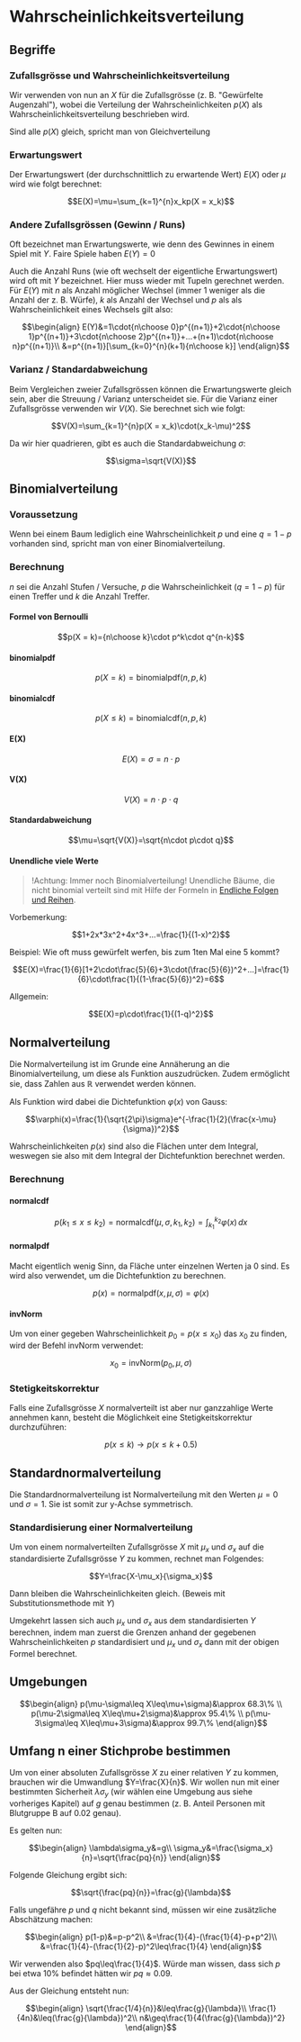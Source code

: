 # Wahrscheinlichkeitsverteilung

## Begriffe

### Zufallsgrösse und Wahrscheinlichkeitsverteilung

Wir verwenden von nun an $X$ für die Zufallsgrösse (z. B. "Gewürfelte Augenzahl"), wobei die Verteilung der Wahrscheinlichkeiten $p(X)$ als Wahrscheinlichkeitsverteilung beschrieben wird.

Sind alle $p(X)$ gleich, spricht man von Gleichverteilung

### Erwartungswert

Der Erwartungswert (der durchschnittlich zu erwartende Wert) $E(X)$ oder $\mu$ wird wie folgt berechnet:

$$E(X)=\mu=\sum_{k=1}^{n}x_kp(X = x_k)$$

### Andere Zufallsgrössen (Gewinn / Runs)

Oft bezeichnet man Erwartungswerte, wie denn des Gewinnes in einem Spiel mit $Y$. Faire Spiele haben $E(Y)=0$

Auch die Anzahl Runs (wie oft wechselt der eigentliche Erwartungswert) wird oft mit $Y$ bezeichnet. Hier muss wieder mit Tupeln gerechnet werden.
Für $E(Y)$ mit $n$ als Anzahl möglicher Wechsel (immer 1 weniger als die Anzahl der z. B. Würfe), $k$ als Anzahl der Wechsel und $p$ als als Wahrscheinlichkeit eines Wechsels gilt also:

$$\begin{align}
E(Y)&=1\cdot{n\choose 0}p^{(n+1)}+2\cdot{n\choose 1}p^{(n+1)}+3\cdot{n\choose 2}p^{(n+1)}+...+(n+1)\cdot{n\choose n}p^{(n+1)}\\
  &=p^{(n+1)}[\sum_{k=0}^{n}(k+1){n\choose k}]
\end{align}$$

### Varianz / Standardabweichung

Beim Vergleichen zweier Zufallsgrössen können die Erwartungswerte gleich sein, aber die Streuung / Varianz unterscheidet sie. Für die Varianz einer Zufallsgrösse verwenden wir $V(X)$. Sie berechnet sich wie folgt:

$$V(X)=\sum_{k=1}^{n}p(X = x_k)\cdot(x_k-\mu)^2$$

Da wir hier quadrieren, gibt es auch die Standardabweichung $\sigma$:

$$\sigma=\sqrt{V(X)}$$

## Binomialverteilung

### Voraussetzung

Wenn bei einem Baum lediglich eine Wahrscheinlichkeit $p$ und eine $q=1-p$ vorhanden sind, spricht man von einer Binomialverteilung.

### Berechnung

$n$ sei die Anzahl Stufen / Versuche, $p$ die Wahrscheinlichkeit ($q=1-p$) für einen Treffer und $k$ die Anzahl Treffer.

#### Formel von Bernoulli

$$p(X = k)={n\choose k}\cdot p^k\cdot q^{n-k}$$

####  binomialpdf

$$p(X = k)=\textrm{binomialpdf}(n,p,k)$$

#### binomialcdf

$$p(X \leq k)=\textrm{binomialcdf}(n,p,k)$$

#### E(X)

$$E(X)=\sigma=n\cdot p$$

#### V(X)

$$V(X)=n\cdot p\cdot q$$

#### Standardabweichung

$$\mu=\sqrt{V(X)}=\sqrt{n\cdot p\cdot q}$$

#### Unendliche viele Werte

> !Achtung: Immer noch Binomialverteilung! Unendliche Bäume, die nicht binomial verteilt sind mit Hilfe der Formeln in [Endliche Folgen und Reihen](../analysis/endlF&R.md).


Vorbemerkung:

$$1+2x*3x^2+4x^3+...=\frac{1}{(1-x)^2}$$

Beispiel: Wie oft muss gewürfelt werfen, bis zum 1ten Mal eine 5 kommt?

$$E(X)=\frac{1}{6}[1+2\cdot\frac{5}{6}+3\cdot(\frac{5}{6})^2+...]=\frac{1}{6}\cdot\frac{1}{(1-\frac{5}{6})^2}=6$$

Allgemein:

$$E(X)=p\cdot\frac{1}{(1-q)^2}$$

## Normalverteilung

Die Normalverteilung ist im Grunde eine Annäherung an die Binomialverteilung, um diese als Funktion auszudrücken. Zudem ermöglicht sie, dass Zahlen aus $\mathbb{R}$ verwendet werden können.

Als Funktion wird dabei die Dichtefunktion $\varphi(x)$ von Gauss:

$$\varphi(x)=\frac{1}{\sqrt{2\pi}\sigma}e^{-\frac{1}{2}(\frac{x-\mu}{\sigma})^2}$$

Wahrscheinlichkeiten $p(x)$ sind also die Flächen unter dem Integral, weswegen sie also mit dem Integral der Dichtefunktion berechnet werden.

### Berechnung

#### normalcdf

$$p(k_1\leq x\leq k_2)=\textrm{normalcdf}(\mu,\sigma,k_1,k_2)=\int_{k_1}^{k_2} \varphi(x) \,dx$$

#### normalpdf

Macht eigentlich wenig Sinn, da Fläche unter einzelnen Werten ja 0 sind. Es wird also verwendet, um die Dichtefunktion zu berechnen.

$$p(x)=\textrm{normalpdf}(x,\mu,\sigma)=\varphi(x)$$

#### invNorm

Um von einer gegeben Wahrscheinlichkeit $p_0=p(x\leq x_0)$ das $x_0$ zu finden, wird der Befehl invNorm verwendet:

$$x_0 = \textrm{invNorm}(p_0,\mu,\sigma)$$

### Stetigkeitskorrektur

Falls eine Zufallsgrösse $X$ normalverteilt ist aber nur ganzzahlige Werte annehmen kann, besteht die Möglichkeit eine Stetigkeitskorrektur durchzuführen:

$$p(x\leq k)\rightarrow p(x\leq k+0.5)$$


## Standardnormalverteilung

Die Standardnormalverteilung ist Normalverteilung mit den Werten $\mu=0$ und $\sigma=1$. Sie ist somit zur y-Achse symmetrisch.

### Standardisierung einer Normalverteilung

Um von einem normalverteilten Zufallsgrösse $X$ mit $\mu_x$ und $\sigma_x$ auf die standardisierte Zufallsgrösse $Y$ zu kommen, rechnet man Folgendes:

$$Y=\frac{X-\mu_x}{\sigma_x}$$

Dann bleiben die Wahrscheinlichkeiten gleich. (Beweis mit Substitutionsmethode mit $Y$)

Umgekehrt lassen sich auch $\mu_x$ und $\sigma_x$ aus dem standardisierten $Y$ berechnen, indem man zuerst die Grenzen anhand der gegebenen Wahrscheinlichkeiten $p$ standardisiert und $\mu_x$ und $\sigma_x$ dann mit der obigen Formel berechnet.

## Umgebungen

$$\begin{align}
  p(\mu-\sigma\leq X\leq\mu+\sigma)&\approx 68.3\% \\
  p(\mu-2\sigma\leq X\leq\mu+2\sigma)&\approx 95.4\% \\
  p(\mu-3\sigma\leq X\leq\mu+3\sigma)&\approx 99.7\%
\end{align}$$

## Umfang n einer Stichprobe bestimmen

Um von einer absoluten Zufallsgrösse $X$ zu einer relativen $Y$ zu kommen, brauchen wir die Umwandlung $Y=\frac{X}{n}$. Wir wollen nun mit einer bestimmten Sicherheit $\lambda\sigma_y$ (wir wählen eine Umgebung aus siehe vorheriges Kapitel) auf $g$ genau bestimmen (z. B. Anteil Personen mit Blutgruppe B auf 0.02 genau).

Es gelten nun:

$$\begin{align}
  \lambda\sigma_y&=g\\
  \sigma_y&=\frac{\sigma_x}{n}=\sqrt{\frac{pq}{n}}
\end{align}$$

Folgende Gleichung ergibt sich:

$$\sqrt{\frac{pq}{n}}=\frac{g}{\lambda}$$

Falls ungefähre $p$ und $q$ nicht bekannt sind, müssen wir eine zusätzliche Abschätzung machen:

$$\begin{align}
  p(1-p)&=p-p^2\\
  &=\frac{1}{4}-(\frac{1}{4}-p+p^2)\\
  &=\frac{1}{4}-(\frac{1}{2}-p)^2\leq\frac{1}{4}
\end{align}$$

Wir verwenden also $pq\leq\frac{1}{4}$. Würde man wissen, dass sich $p$ bei etwa 10% befindet hätten wir $pq\approx 0.09$.

Aus der Gleichung entsteht nun:

$$\begin{align}
  \sqrt{\frac{1/4}{n}}&\leq\frac{g}{\lambda}\\
  \frac{1}{4n}&\leq(\frac{g}{\lambda})^2\\
  n&\geq\frac{1}{4(\frac{g}{\lambda})^2}
\end{align}$$